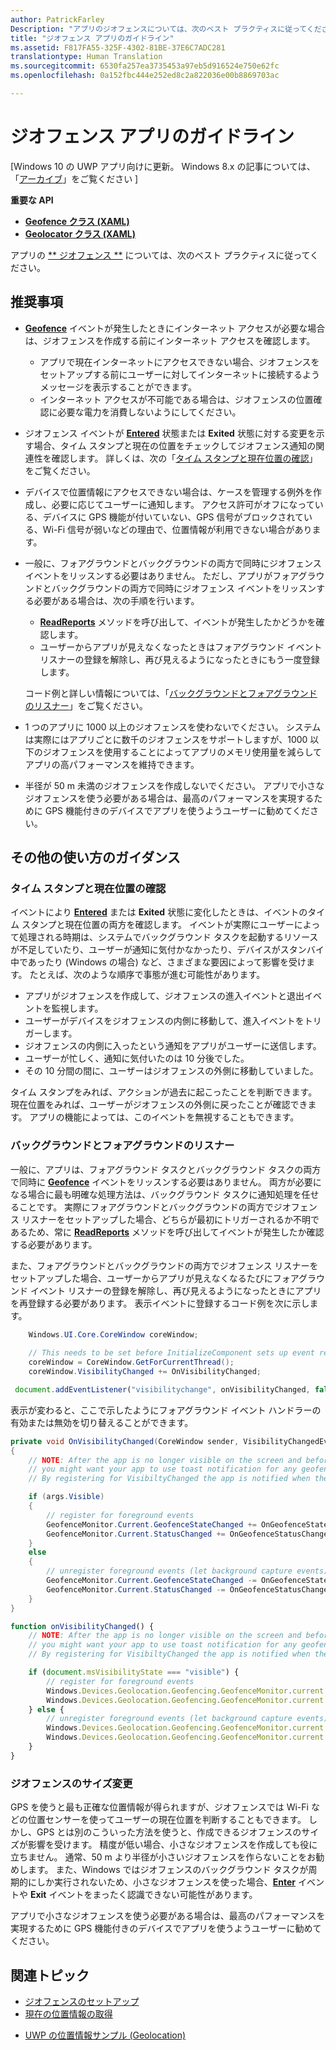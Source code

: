 ```yaml
---
author: PatrickFarley
Description: "アプリのジオフェンスについては、次のベスト プラクティスに従ってください。"
title: "ジオフェンス アプリのガイドライン"
ms.assetid: F817FA55-325F-4302-81BE-37E6C7ADC281
translationtype: Human Translation
ms.sourcegitcommit: 6530fa257ea3735453a97eb5d916524e750e62fc
ms.openlocfilehash: 0a152fbc444e252ed8c2a822036e00b8869703ac

---
```


# ジオフェンス アプリのガイドライン


\[Windows 10 の UWP アプリ向けに更新。 Windows 8.x の記事については、「[アーカイブ](http://go.microsoft.com/fwlink/p/?linkid=619132)」をご覧ください \]


**重要な API**

-   [**Geofence クラス (XAML)**](https://msdn.microsoft.com/library/windows/apps/dn263587)
-   [**Geolocator クラス (XAML)**](https://msdn.microsoft.com/library/windows/apps/br225534)

アプリの [** ジオフェンス **](https://msdn.microsoft.com/library/windows/apps/dn263744) については、次のベスト プラクティスに従ってください。

## 推奨事項


-   [**Geofence**](https://msdn.microsoft.com/library/windows/apps/dn263587) イベントが発生したときにインターネット アクセスが必要な場合は、ジオフェンスを作成する前にインターネット アクセスを確認します。
    -   アプリで現在インターネットにアクセスできない場合、ジオフェンスをセットアップする前にユーザーに対してインターネットに接続するようメッセージを表示することができます。
    -   インターネット アクセスが不可能である場合は、ジオフェンスの位置確認に必要な電力を消費しないようにしてください。
-   ジオフェンス イベントが [**Entered**](https://msdn.microsoft.com/library/windows/apps/dn263660) 状態または **Exited** 状態に対する変更を示す場合、タイム スタンプと現在の位置をチェックしてジオフェンス通知の関連性を確認します。 詳しくは、次の「[タイム スタンプと現在位置の確認](#timestamp)」をご覧ください。
-   デバイスで位置情報にアクセスできない場合は、ケースを管理する例外を作成し、必要に応じてユーザーに通知します。 アクセス許可がオフになっている、デバイスに GPS 機能が付いていない、GPS 信号がブロックされている、Wi-Fi 信号が弱いなどの理由で、位置情報が利用できない場合があります。
-   一般に、フォアグラウンドとバックグラウンドの両方で同時にジオフェンス イベントをリッスンする必要はありません。 ただし、アプリがフォアグラウンドとバックグラウンドの両方で同時にジオフェンス イベントをリッスンする必要がある場合は、次の手順を行います。

    -   [**ReadReports**](https://msdn.microsoft.com/library/windows/apps/dn263633) メソッドを呼び出して、イベントが発生したかどうかを確認します。
    -   ユーザーからアプリが見えなくなったときはフォアグラウンド イベント リスナーの登録を解除し、再び見えるようになったときにもう一度登録します。

    コード例と詳しい情報については、「[バックグラウンドとフォアグラウンドのリスナー](#background-and-foreground-listeners)」をご覧ください。

-   1 つのアプリに 1000 以上のジオフェンスを使わないでください。 システムは実際にはアプリごとに数千のジオフェンスをサポートしますが、1000 以下のジオフェンスを使用することによってアプリのメモリ使用量を減らしてアプリの高パフォーマンスを維持できます。
-   半径が 50 m 未満のジオフェンスを作成しないでください。 アプリで小さなジオフェンスを使う必要がある場合は、最高のパフォーマンスを実現するために GPS 機能付きのデバイスでアプリを使うようユーザーに勧めてください。

## その他の使い方のガイダンス

### タイム スタンプと現在位置の確認

イベントにより [**Entered**](https://msdn.microsoft.com/library/windows/apps/dn263660) または **Exited** 状態に変化したときは、イベントのタイム スタンプと現在位置の両方を確認します。 イベントが実際にユーザーによって処理される時期は、システムでバックグラウンド タスクを起動するリソースが不足していたり、ユーザーが通知に気付かなかったり、デバイスがスタンバイ中であったり (Windows の場合) など、さまざまな要因によって影響を受けます。 たとえば、次のような順序で事態が進む可能性があります。

-   アプリがジオフェンスを作成して、ジオフェンスの進入イベントと退出イベントを監視します。
-   ユーザーがデバイスをジオフェンスの内側に移動して、進入イベントをトリガーします。
-   ジオフェンスの内側に入ったという通知をアプリがユーザーに送信します。
-   ユーザーが忙しく、通知に気付いたのは 10 分後でした。
-   その 10 分間の間に、ユーザーはジオフェンスの外側に移動していました。

タイム スタンプをみれば、アクションが過去に起こったことを判断できます。 現在位置をみれば、ユーザーがジオフェンスの外側に戻ったことが確認できます。 アプリの機能によっては、このイベントを無視することもできます。

### バックグラウンドとフォアグラウンドのリスナー

一般に、アプリは、フォアグラウンド タスクとバックグラウンド タスクの両方で同時に [**Geofence**](https://msdn.microsoft.com/library/windows/apps/dn263587) イベントをリッスンする必要はありません。 両方が必要になる場合に最も明確な処理方法は、バックグラウンド タスクに通知処理を任せることです。 実際にフォアグラウンドとバックグラウンドの両方でジオフェンス リスナーをセットアップした場合、どちらが最初にトリガーされるか不明であるため、常に [**ReadReports**](https://msdn.microsoft.com/library/windows/apps/dn263633) メソッドを呼び出してイベントが発生したか確認する必要があります。

また、フォアグラウンドとバックグラウンドの両方でジオフェンス リスナーをセットアップした場合、ユーザーからアプリが見えなくなるたびにフォアグラウンド イベント リスナーの登録を解除し、再び見えるようになったときにアプリを再登録する必要があります。 表示イベントに登録するコード例を次に示します。

```csharp
    Windows.UI.Core.CoreWindow coreWindow;    
    
    // This needs to be set before InitializeComponent sets up event registration for app visibility
    coreWindow = CoreWindow.GetForCurrentThread(); 
    coreWindow.VisibilityChanged += OnVisibilityChanged;
```

```javascript
 document.addEventListener("visibilitychange", onVisibilityChanged, false);
```

表示が変わると、ここで示したようにフォアグラウンド イベント ハンドラーの有効または無効を切り替えることができます。

```csharp
private void OnVisibilityChanged(CoreWindow sender, VisibilityChangedEventArgs args)
{
    // NOTE: After the app is no longer visible on the screen and before the app is suspended
    // you might want your app to use toast notification for any geofence activity.
    // By registering for VisibiltyChanged the app is notified when the app is no longer visible in the foreground.

    if (args.Visible)
    {
        // register for foreground events
        GeofenceMonitor.Current.GeofenceStateChanged += OnGeofenceStateChanged;
        GeofenceMonitor.Current.StatusChanged += OnGeofenceStatusChanged;
    }
    else
    {
        // unregister foreground events (let background capture events)
        GeofenceMonitor.Current.GeofenceStateChanged -= OnGeofenceStateChanged;
        GeofenceMonitor.Current.StatusChanged -= OnGeofenceStatusChanged;
    }
}
```

```javascript
function onVisibilityChanged() {
    // NOTE: After the app is no longer visible on the screen and before the app is suspended
    // you might want your app to use toast notification for any geofence activity.
    // By registering for VisibiltyChanged the app is notified when the app is no longer visible in the foreground.

    if (document.msVisibilityState === "visible") {
        // register for foreground events
        Windows.Devices.Geolocation.Geofencing.GeofenceMonitor.current.addEventListener("geofencestatechanged", onGeofenceStateChanged);
        Windows.Devices.Geolocation.Geofencing.GeofenceMonitor.current.addEventListener("statuschanged", onGeofenceStatusChanged);
    } else {
        // unregister foreground events (let background capture events)
        Windows.Devices.Geolocation.Geofencing.GeofenceMonitor.current.removeEventListener("geofencestatechanged", onGeofenceStateChanged);
        Windows.Devices.Geolocation.Geofencing.GeofenceMonitor.current.removeEventListener("statuschanged", onGeofenceStatusChanged);
    }
}
```

### ジオフェンスのサイズ変更

GPS を使うと最も正確な位置情報が得られますが、ジオフェンスでは Wi-Fi などの位置センサーを使ってユーザーの現在位置を判断することもできます。 しかし、GPS とは別のこういった方法を使うと、作成できるジオフェンスのサイズが影響を受けます。 精度が低い場合、小さなジオフェンスを作成しても役に立ちません。 通常、50 m より半径が小さいジオフェンスを作らないことをお勧めします。 また、Windows ではジオフェンスのバックグラウンド タスクが周期的にしか実行されないため、小さなジオフェンスを使った場合、[**Enter**](https://msdn.microsoft.com/library/windows/apps/dn263660) イベントや **Exit** イベントをまったく認識できない可能性があります。

アプリで小さなジオフェンスを使う必要がある場合は、最高のパフォーマンスを実現するために GPS 機能付きのデバイスでアプリを使うようユーザーに勧めてください。

## 関連トピック


* [ジオフェンスのセットアップ](https://msdn.microsoft.com/library/windows/apps/mt219702)
* [現在の位置情報の取得](https://msdn.microsoft.com/library/windows/apps/mt219698)
<!--* [Design guidelines for privacy-aware apps](guidelines-for-enabling-sensitive-devices.md)-->
* [UWP の位置情報サンプル (Geolocation)](http://go.microsoft.com/fwlink/p/?linkid=533278)
 

 







<!--HONumber=Aug16_HO3-->


